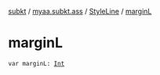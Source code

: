 [subkt](../../index.md) / [myaa.subkt.ass](../index.md) / [StyleLine](index.md) / [marginL](./margin-l.md)

# marginL

`var marginL: `[`Int`](https://kotlinlang.org/api/latest/jvm/stdlib/kotlin/-int/index.html)